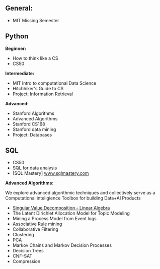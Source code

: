 
## General: 
  - MIT Missing Semester

## Python

**Beginner:**
  - How to think like a CS
  - CS50

**Intermediate:**  
  - MIT Intro to computational Data Science
  - Hitchhiker's Guide to CS
  - Project: Information Retrieval 

**Advanced:**  
  - Stanford Algorithms
  - Advanced Algorithms 
  - Stanford CS168
  - Stanford data mining
  - Project: Databases 

## SQL 
  - CS50
  - [SQL for data analysis](https://www.udacity.com/course/sql-for-data-analysis--ud198)
  - [SQL Mastery] www.sqlmastery.com





**Advanced Algorithms:**

We explore advanced algorithmic techniques and collectively serve as a Computational intellgience Toolbox for building Data+AI Products


- [Singular Value Decomposition - Linear Algebra](https://deepnote.com/workspace/asjad-khan-45d09615-16dc-47bb-b021-7d00e7701c90/project/Data-Science-21f3aa5a-221b-4d82-bbc1-156829d4882c/notebook/8f715cd7b4534c679466cf978255d5da)
- The Latent Dirichlet Allocation Model for Topic Modeling
- Mining a Process Model from Event logs
- Associative Rule mining
- Collaborative Filtering
- Clustering
- PCA
- Markov Chains and Markov Decision Processes
- Decision Trees
-  CNF-SAT
-  Compression 
